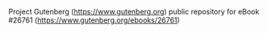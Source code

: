 Project Gutenberg (https://www.gutenberg.org) public repository for eBook #26761 (https://www.gutenberg.org/ebooks/26761)
